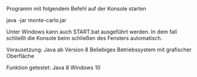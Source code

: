 Programm mit folgendem Befehl auf der Konsole starten

java -jar monte-carlo.jar

Unter Windows kann auch START.bat ausgeführt werden. 
In dem fall schließt die Konsole beim schließen des Fensters automatisch.


Vorausetzung:
Java ab Version 8
Beliebiges Betriebssystem mit grafischer Oberfläche

Funktion getestet:
Java 8
Windows 10